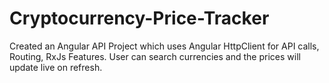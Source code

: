 # Cryptocurrency-Price-Tracker
Created an Angular API Project which uses Angular HttpClient for API calls, Routing, RxJs Features. User can search currencies and the prices will update live on refresh.
